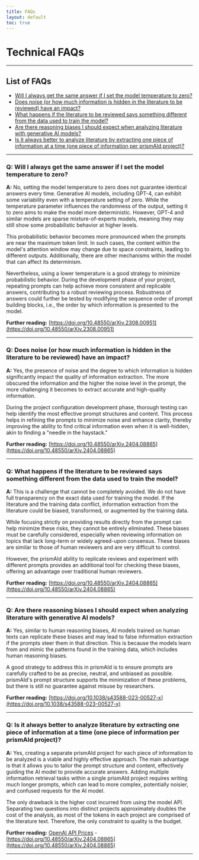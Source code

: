 ```yaml
---
title: FAQs
layout: default
toc: true
---
```


# Technical FAQs
***
## List of FAQs

- [Will I always get the same answer if I set the model temperature to zero?](#q-will-i-always-get-the-same-answer-if-i-set-the-model-temperature-to-zero)
- [Does noise (or how much information is hidden in the literature to be reviewed) have an impact?](#q-does-noise-or-how-much-information-is-hidden-in-the-literature-to-be-reviewed-have-an-impact)
- [What happens if the literature to be reviewed says something different from the data used to train the model?](#q-what-happens-if-the-literature-to-be-reviewed-says-something-different-from-the-data-used-to-train-the-model)
- [Are there reasoning biases I should expect when analyzing literature with generative AI models?](#q-are-there-reasoning-biases-i-should-expect-when-analyzing-literature-with-generative-ai-models)
- [Is it always better to analyze literature by extracting one piece of information at a time (one piece of information per prismAId project)?](#q-is-it-always-better-to-analyze-literature-by-extracting-one-piece-of-information-at-a-time-one-piece-of-information-per-prismaid-project)

***
### Q: Will I always get the same answer if I set the model temperature to zero?

**A:** No, setting the model temperature to zero does not guarantee identical answers every time. Generative AI models, including GPT-4, can exhibit some variability even with a temperature setting of zero. While the temperature parameter influences the randomness of the output, setting it to zero aims to make the model more deterministic. However, GPT-4 and similar models are sparse mixture-of-experts models, meaning they may still show some probabilistic behavior at higher levels.

This probabilistic behavior becomes more pronounced when the prompts are near the maximum token limit. In such cases, the content within the model's attention window may change due to space constraints, leading to different outputs. Additionally, there are other mechanisms within the model that can affect its determinism.

Nevertheless, using a lower temperature is a good strategy to minimize probabilistic behavior. During the development phase of your project, repeating prompts can help achieve more consistent and replicable answers, contributing to a robust reviewing process. Robustness of answers could further be tested by modifying the sequence order of prompt building blocks, i.e., the order by which information is presented to the model.

**Further reading:** [https://doi.org/10.48550/arXiv.2308.00951](https://doi.org/10.48550/arXiv.2308.00951)
***
### Q: Does noise (or how much information is hidden in the literature to be reviewed) have an impact?

**A:** Yes, the presence of noise and the degree to which information is hidden significantly impact the quality of information extraction. The more obscured the information and the higher the noise level in the prompt, the more challenging it becomes to extract accurate and high-quality information. 

During the project configuration development phase, thorough testing can help identify the most effective prompt structures and content. This process helps in refining the prompts to minimize noise and enhance clarity, thereby improving the ability to find critical information even when it is well-hidden, akin to finding a "needle in the haystack."

**Further reading:** [https://doi.org/10.48550/arXiv.2404.08865](https://doi.org/10.48550/arXiv.2404.08865)
***
### Q: What happens if the literature to be reviewed says something different from the data used to train the model?

**A:** This is a challenge that cannot be completely avoided. We do not have full transparency on the exact data used for training the model. If the literature and the training data conflict, information extraction from the literature could be biased, transformed, or augmented by the training data. 

While focusing strictly on providing results directly from the prompt can help minimize these risks, they cannot be entirely eliminated. These biases must be carefully considered, especially when reviewing information on topics that lack long-term or widely agreed-upon consensus. These biases are similar to those of human reviewers and are very difficult to control. 

However, the prismAId ability to replicate reviews and experiment with different prompts provides an additional tool for checking these biases, offering an advantage over traditional human reviewers.

**Further reading:** [https://doi.org/10.48550/arXiv.2404.08865](https://doi.org/10.48550/arXiv.2404.08865)
***
### Q: Are there reasoning biases I should expect when analyzing literature with generative AI models?

**A:** Yes, similar to human reasoning biases, AI models trained on human texts can replicate these biases and may lead to false information extraction if the prompts steer them in that direction. This is because the models learn from and mimic the patterns found in the training data, which includes human reasoning biases. 

A good strategy to address this in prismAId is to ensure prompts are carefully crafted to be as precise, neutral, and unbiased as possible. prismAId's prompt structure supports the minimization of these problems, but there is still no guarantee against misuse by researchers.

**Further reading:** [https://doi.org/10.1038/s43588-023-00527-x](https://doi.org/10.1038/s43588-023-00527-x)
***
### Q: Is it always better to analyze literature by extracting one piece of information at a time (one piece of information per prismAId project)?

**A:** Yes, creating a separate prismAId project for each piece of information to be analyzed is a viable and highly effective approach. The main advantage is that it allows you to tailor the prompt structure and content, effectively guiding the AI model to provide accurate answers. Adding multiple information retrieval tasks within a single prismAId project requires writing much longer prompts, which can lead to more complex, potentially noisier, and confused requests for the AI model. 

The only drawback is the higher cost incurred from using the model API. Separating two questions into distinct projects approximately doubles the cost of the analysis, as most of the tokens in each project are comprised of the literature text. Therefore, the only constraint to quality is the budget.

**Further reading:** [OpenAI API Prices](https://openai.com/api/pricing/) - [https://doi.org/10.48550/arXiv.2404.08865](https://doi.org/10.48550/arXiv.2404.08865)
***
